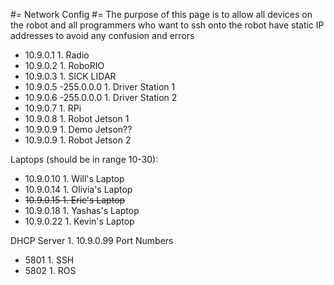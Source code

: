 #= Network Config #=
The purpose of this page is to allow all devices on the robot and all programmers who want to ssh onto the robot have static IP addresses to avoid any confusion and errors
  - 10.9.0.1 1. Radio
  - 10.9.0.2 1. RoboRIO
  - 10.9.0.3 1. SICK LIDAR
  - 10.9.0.5 -255.0.0.0 1. Driver Station 1
  - 10.9.0.6 -255.0.0.0 1. Driver Station 2
  - 10.9.0.7 1. RPi
  - 10.9.0.8 1. Robot Jetson 1
  - 10.9.0.9 1. Demo Jetson??
  - 10.9.0.9 1. Robot Jetson 2

Laptops (should be in range 10-30):
  - 10.9.0.10 1. Will's Laptop
  - 10.9.0.14 1. Olivia's Laptop
  - <del>10.9.0.15 1. Eric's Laptop</del>
  - 10.9.0.18 1. Yashas's Laptop
  - 10.9.0.22 1. Kevin's Laptop


DHCP Server 		1. 10.9.0.99
Port Numbers
  - 5801 1. SSH
  - 5802 1. ROS
